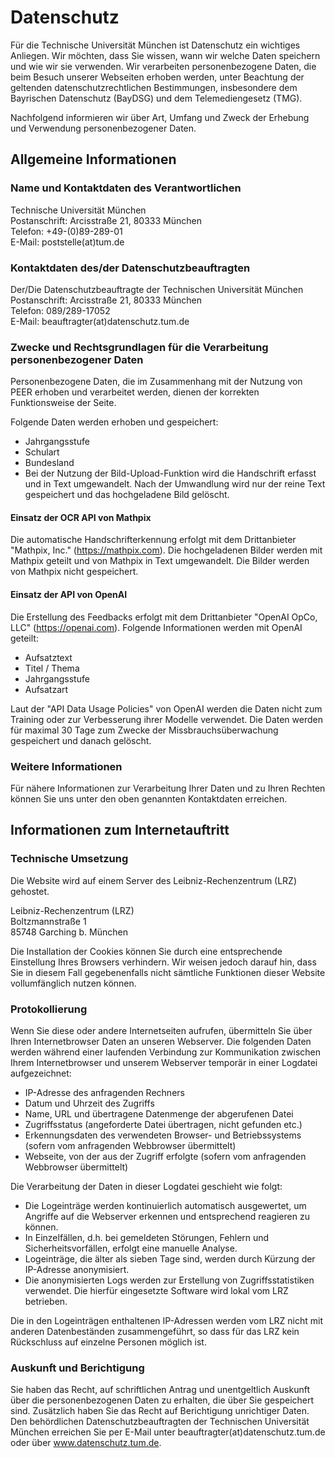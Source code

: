 # Datenschutz
Für die Technische Universität München ist Datenschutz ein wichtiges Anliegen. Wir möchten, dass Sie wissen, 
wann wir welche Daten speichern und wie wir sie verwenden. Wir verarbeiten personenbezogene Daten, die beim Besuch unserer Webseiten erhoben werden, 
unter Beachtung der geltenden datenschutzrechtlichen Bestimmungen, insbesondere dem Bayrischen Datenschutz (BayDSG) und dem Telemediengesetz (TMG).

Nachfolgend informieren wir über Art, Umfang und Zweck der Erhebung und Verwendung personenbezogener Daten. 


## Allgemeine Informationen
### Name und Kontaktdaten des Verantwortlichen

Technische Universität München<br />
Postanschrift: Arcisstraße 21, 80333 München<br />
Telefon: +49-(0)89-289-01<br />
E-Mail: poststelle(at)tum.de<br />

### Kontaktdaten des/der Datenschutzbeauftragten

Der/Die Datenschutzbeauftragte der Technischen Universität München<br />
Postanschrift: Arcisstraße 21, 80333 München<br />
Telefon: 089/289-17052<br />
E-Mail: beauftragter(at)datenschutz.tum.de<br />

### Zwecke und Rechtsgrundlagen für die Verarbeitung personenbezogener Daten

Personenbezogene Daten, die im Zusammenhang mit der Nutzung von PEER erhoben und verarbeitet werden, dienen der korrekten Funktionsweise der Seite.

Folgende Daten werden erhoben und gespeichert:
* Jahrgangsstufe
* Schulart
* Bundesland
* Bei der Nutzung der Bild-Upload-Funktion wird die Handschrift erfasst und in Text umgewandelt. Nach der Umwandlung wird nur der reine Text gespeichert und das hochgeladene Bild gelöscht.

#### Einsatz der OCR API von Mathpix
Die automatische Handschrifterkennung erfolgt mit dem Drittanbieter "Mathpix, Inc." (https://mathpix.com).
Die hochgeladenen Bilder werden mit Mathpix geteilt und von Mathpix in Text umgewandelt. Die Bilder werden von Mathpix nicht gespeichert.

#### Einsatz der API von OpenAI
Die Erstellung des Feedbacks erfolgt mit dem Drittanbieter "OpenAI OpCo, LLC" (https://openai.com).
Folgende Informationen werden mit OpenAI geteilt:
* Aufsatztext
* Titel / Thema
* Jahrgangsstufe
* Aufsatzart

Laut der "API Data Usage Policies" von OpenAI werden die Daten nicht zum Training oder zur Verbesserung ihrer Modelle verwendet.
Die Daten werden für maximal 30 Tage zum Zwecke der Missbrauchsüberwachung gespeichert und danach gelöscht.

### Weitere Informationen

Für nähere Informationen zur Verarbeitung Ihrer Daten und zu Ihren Rechten können Sie uns unter den oben genannten Kontaktdaten erreichen.


## Informationen zum Internetauftritt
### Technische Umsetzung

Die Website wird auf einem Server des Leibniz-Rechenzentrum (LRZ) gehostet.

Leibniz-Rechenzentrum (LRZ)<br />
Boltzmannstraße 1<br />
85748 Garching b. München

Die Installation der Cookies können Sie durch eine entsprechende Einstellung Ihres Browsers verhindern. Wir weisen jedoch darauf hin, dass Sie in diesem Fall gegebenenfalls nicht sämtliche Funktionen dieser Website vollumfänglich nutzen können.

### Protokollierung

Wenn Sie diese oder andere Internetseiten aufrufen, übermitteln Sie über Ihren Internetbrowser Daten an unseren Webserver. Die folgenden Daten werden während einer laufenden Verbindung zur Kommunikation zwischen Ihrem Internetbrowser und unserem Webserver temporär in einer Logdatei aufgezeichnet:

* IP-Adresse des anfragenden Rechners
* Datum und Uhrzeit des Zugriffs
* Name, URL und übertragene Datenmenge der abgerufenen Datei
* Zugriffsstatus (angeforderte Datei übertragen, nicht gefunden etc.)
* Erkennungsdaten des verwendeten Browser- und Betriebssystems (sofern vom anfragenden Webbrowser übermittelt)
* Webseite, von der aus der Zugriff erfolgte (sofern vom anfragenden Webbrowser übermittelt)

Die Verarbeitung der Daten in dieser Logdatei geschieht wie folgt:

* Die Logeinträge werden kontinuierlich automatisch ausgewertet, um Angriffe auf die Webserver erkennen und entsprechend reagieren zu können.
* In Einzelfällen, d.h. bei gemeldeten Störungen, Fehlern und Sicherheitsvorfällen, erfolgt eine manuelle Analyse.
* Logeinträge, die älter als sieben Tage sind, werden durch Kürzung der IP-Adresse anonymisiert.
* Die anonymisierten Logs werden zur Erstellung von Zugriffsstatistiken verwendet. Die hierfür eingesetzte Software wird lokal vom LRZ betrieben.

Die in den Logeinträgen enthaltenen IP-Adressen werden vom LRZ nicht mit anderen Datenbeständen zusammengeführt, so dass für das LRZ kein Rückschluss auf einzelne Personen möglich ist.


### Auskunft und Berichtigung

Sie haben das Recht, auf schriftlichen Antrag und unentgeltlich Auskunft über die personenbezogenen Daten zu erhalten, die über Sie gespeichert sind. Zusätzlich haben Sie das Recht auf Berichtigung unrichtiger Daten. Den behördlichen Datenschutzbeauftragten der Technischen Universität München erreichen Sie per E-Mail unter beauftragter(at)datenschutz.tum.de oder über www.datenschutz.tum.de.
